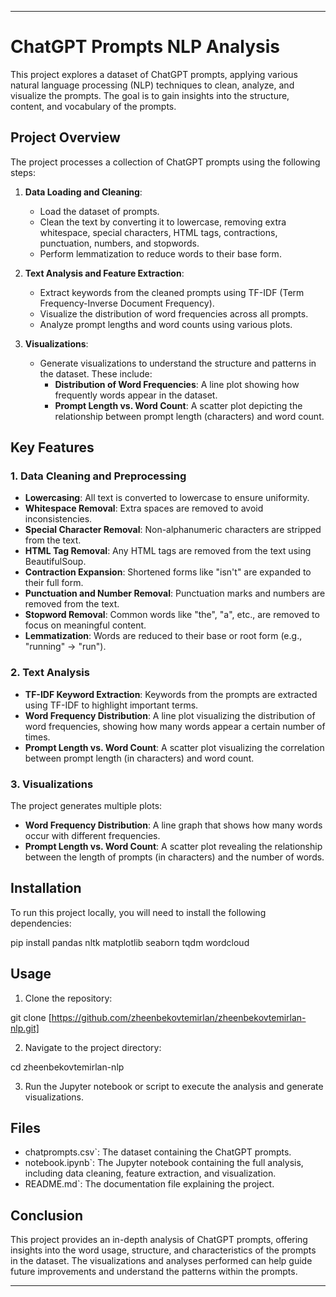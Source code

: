 
---

# ChatGPT Prompts NLP Analysis

This project explores a dataset of ChatGPT prompts, applying various natural language processing (NLP) techniques to clean, analyze, and visualize the prompts. The goal is to gain insights into the structure, content, and vocabulary of the prompts.

## Project Overview

The project processes a collection of ChatGPT prompts using the following steps:

1. **Data Loading and Cleaning**:
   - Load the dataset of prompts.
   - Clean the text by converting it to lowercase, removing extra whitespace, special characters, HTML tags, contractions, punctuation, numbers, and stopwords.
   - Perform lemmatization to reduce words to their base form.

2. **Text Analysis and Feature Extraction**:
   - Extract keywords from the cleaned prompts using TF-IDF (Term Frequency-Inverse Document Frequency).
   - Visualize the distribution of word frequencies across all prompts.
   - Analyze prompt lengths and word counts using various plots.

3. **Visualizations**:
   - Generate visualizations to understand the structure and patterns in the dataset. These include:
     - **Distribution of Word Frequencies**: A line plot showing how frequently words appear in the dataset.
     - **Prompt Length vs. Word Count**: A scatter plot depicting the relationship between prompt length (characters) and word count.
   
## Key Features

### 1. Data Cleaning and Preprocessing
- **Lowercasing**: All text is converted to lowercase to ensure uniformity.
- **Whitespace Removal**: Extra spaces are removed to avoid inconsistencies.
- **Special Character Removal**: Non-alphanumeric characters are stripped from the text.
- **HTML Tag Removal**: Any HTML tags are removed from the text using BeautifulSoup.
- **Contraction Expansion**: Shortened forms like "isn't" are expanded to their full form.
- **Punctuation and Number Removal**: Punctuation marks and numbers are removed from the text.
- **Stopword Removal**: Common words like "the", "a", etc., are removed to focus on meaningful content.
- **Lemmatization**: Words are reduced to their base or root form (e.g., "running" → "run").

### 2. Text Analysis
- **TF-IDF Keyword Extraction**: Keywords from the prompts are extracted using TF-IDF to highlight important terms.
- **Word Frequency Distribution**: A line plot visualizing the distribution of word frequencies, showing how many words appear a certain number of times.
- **Prompt Length vs. Word Count**: A scatter plot visualizing the correlation between prompt length (in characters) and word count.

### 3. Visualizations
The project generates multiple plots:
- **Word Frequency Distribution**: A line graph that shows how many words occur with different frequencies.
- **Prompt Length vs. Word Count**: A scatter plot revealing the relationship between the length of prompts (in characters) and the number of words.

## Installation

To run this project locally, you will need to install the following dependencies:

pip install pandas nltk matplotlib seaborn tqdm wordcloud

## Usage

1. Clone the repository:
 
 git clone [https://github.com/zheenbekovtemirlan/zheenbekovtemirlan-nlp.git]

2. Navigate to the project directory:

cd zheenbekovtemirlan-nlp

3. Run the Jupyter notebook or script to execute the analysis and generate visualizations.

## Files

- chatprompts.csv`: The dataset containing the ChatGPT prompts.
- notebook.ipynb`: The Jupyter notebook containing the full analysis, including data cleaning, feature extraction, and visualization.
- README.md`: The documentation file explaining the project.

## Conclusion

This project provides an in-depth analysis of ChatGPT prompts, offering insights into the word usage, structure, and characteristics of the prompts in the dataset. 
The visualizations and analyses performed can help guide future improvements and understand the patterns within the prompts.

---
